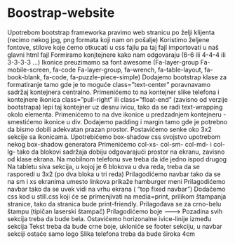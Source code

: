 # Boostrap-website
Upotrebom bootstrap frameworka pravimo web stranicu po želji klijenta (recimo nekog jpg, png formata koji nam on pošalje)
Koristimo željene fontove, stilove koje ćemo otkucati u css fajlu pa taj fajl importovati u naš glavni html fajl
Formiramo konjtejnere kako nam odgovaraju (6-6 ili 4-4-4 ili 3-3-3-3 ...)
Ikonice preuzimamo sa font awesome (Fa-layer-group Fa-mobile-screen, fa-code
Fa-layer-group, fa-wrench, fa-table-layout, fa-book-blank, fa-code, fa-puzzle-piece-simple)
Dodajemo bootstrap klase za formatiranje tamo gde je to moguće
class=”text-center” poravnavamo sadržaj kontejnera centralno. Primenićemo to na kontejner slike telefona i kontejnere ikonica
class=”pull-right” ili class=”float-end” (zavisno od verzije bootstrapa) lepi taj kontejner uz desnu ivicu, tako da se radi text-wrapping okolo elementa. Primenićemo to na dve ikonice u predzadnjem kontejneru - smestićemo ikonice u div.
Dodajemo padding i margin tamo gde je potrebno da bismo dobili adekvatan prazan prostor. 
Postavićemo senke oko 3x2 sekcije sa ikonicama. Upotrebićemo box-shadow css svojstvo upotrebom nekog box-shadow generatora
Primenićemo col-xs- col-sm- col-md- i col-lg- tako da blokovi sadržaja dobiju odgovarajući prostor na ekranu, zavisno od klase ekrana.
Na mobilnom telefonu sve treba da ide jedno ispod drugog
Na tabletu siva sekcija, u kojoj je 6 blokova u dva reda, treba da se rasporedi u 3x2 (po dva bloka u tri reda)
Prilagodićemo navbar tako da se na sm i xs ekranima umesto linkova prikaže hamburger meni
Prilagodićemo navbar tako da se uvek vidi na vrhu ekrana ( “top fixed navbar”) 
Dodaćemo css kod u still.css koji će se primenjivati na media=print, prilikom štampanja stranice, tako da stranica bude print-friendly.
Prilagođava se za crno-belu štampu (tipičan laserski štampač)
Prilagodićemo boje ---> Pozadina svih sekcija treba da bude bela. Ostavićemo horizonalne ivice-linije između sekcija
Tekst treba da bude crne boje, ukloniće se footer sekciju, u navbar sekciji ostaće samo logo
Slika telefona treba da bude široka 4cm




